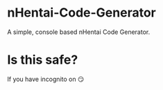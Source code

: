 # nHentai-Code-Generator 
A simple, console based nHentai Code Generator.

# Is this safe?
If you have incognito on :smirk:
